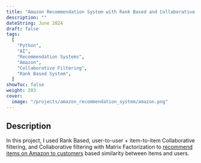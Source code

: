 ```yaml
---
title: "Amazon Recommendation System with Rank Based and Collaborative Filtering"
description: ""
dateString: June 2024
draft: false
tags:
  [
    "Python",
    "AI",
    "Recommendation Systems",
    "Amazon",
    "Collaborative Filtering",
    "Rank Based System",
  ]
showToc: false
weight: 203
cover:
  image: "/projects/amazon_recommendation_system/amazon.png"
---
```


<!-- ### 🔗 [Colab Notebook](https://colab.research.google.com/drive/1Q553uslYW3Ho6P1G46SOEDxOS_VmHXfJ) -->

## Description

In this project, I used Rank Based, user-to-user + item-to-item Collaborative filtering, and Collaborative filtering with Matrix Factorization to [recommend items on Amazon to customers](https://github.com/RJUNCC/Projects_Challenges/blob/main/Great_Learning_Projects/Amazon_Recommendation_Systems/Recommendation_Systems_Learner_Notebook_Full_Code.ipynb) based similarity between items and users.

<!-- ![Attention Mechanism](/projects/news_articles/Screenshot_1.png) -->
